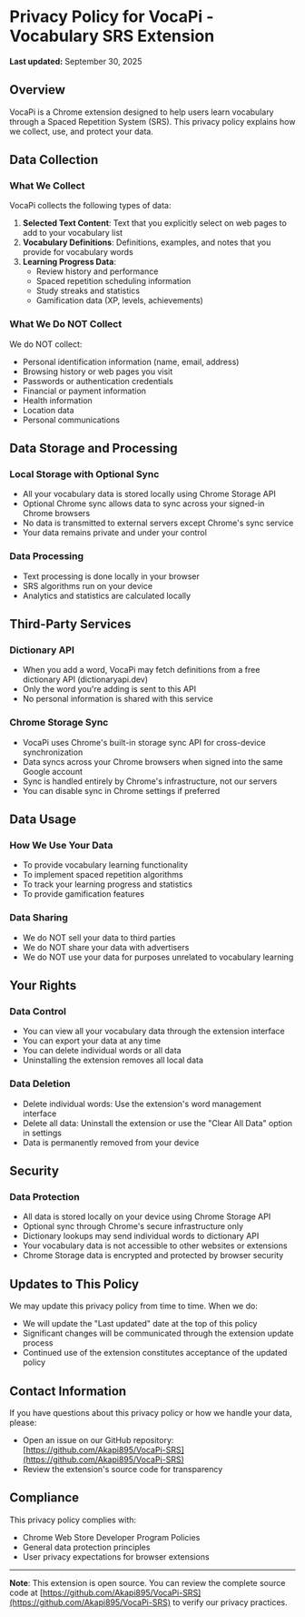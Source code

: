 # Privacy Policy for VocaPi - Vocabulary SRS Extension

**Last updated:** September 30, 2025

## Overview

VocaPi is a Chrome extension designed to help users learn vocabulary through a Spaced Repetition System (SRS). This privacy policy explains how we collect, use, and protect your data.

## Data Collection

### What We Collect

VocaPi collects the following types of data:

1. **Selected Text Content**: Text that you explicitly select on web pages to add to your vocabulary list
2. **Vocabulary Definitions**: Definitions, examples, and notes that you provide for vocabulary words
3. **Learning Progress Data**:
   - Review history and performance
   - Spaced repetition scheduling information
   - Study streaks and statistics
   - Gamification data (XP, levels, achievements)

### What We Do NOT Collect

We do NOT collect:

- Personal identification information (name, email, address)
- Browsing history or web pages you visit
- Passwords or authentication credentials
- Financial or payment information
- Health information
- Location data
- Personal communications

## Data Storage and Processing

### Local Storage with Optional Sync

- All your vocabulary data is stored locally using Chrome Storage API
- Optional Chrome sync allows data to sync across your signed-in Chrome browsers
- No data is transmitted to external servers except Chrome's sync service
- Your data remains private and under your control

### Data Processing

- Text processing is done locally in your browser
- SRS algorithms run on your device
- Analytics and statistics are calculated locally

## Third-Party Services

### Dictionary API

- When you add a word, VocaPi may fetch definitions from a free dictionary API (dictionaryapi.dev)
- Only the word you're adding is sent to this API
- No personal information is shared with this service

### Chrome Storage Sync

- VocaPi uses Chrome's built-in storage sync API for cross-device synchronization
- Data syncs across your Chrome browsers when signed into the same Google account
- Sync is handled entirely by Chrome's infrastructure, not our servers
- You can disable sync in Chrome settings if preferred

## Data Usage

### How We Use Your Data

- To provide vocabulary learning functionality
- To implement spaced repetition algorithms
- To track your learning progress and statistics
- To provide gamification features

### Data Sharing

- We do NOT sell your data to third parties
- We do NOT share your data with advertisers
- We do NOT use your data for purposes unrelated to vocabulary learning

## Your Rights

### Data Control

- You can view all your vocabulary data through the extension interface
- You can export your data at any time
- You can delete individual words or all data
- Uninstalling the extension removes all local data

### Data Deletion

- Delete individual words: Use the extension's word management interface
- Delete all data: Uninstall the extension or use the "Clear All Data" option in settings
- Data is permanently removed from your device

## Security

### Data Protection

- All data is stored locally on your device using Chrome Storage API
- Optional sync through Chrome's secure infrastructure only
- Dictionary lookups may send individual words to dictionary API
- Your vocabulary data is not accessible to other websites or extensions
- Chrome Storage data is encrypted and protected by browser security

## Updates to This Policy

We may update this privacy policy from time to time. When we do:

- We will update the "Last updated" date at the top of this policy
- Significant changes will be communicated through the extension update process
- Continued use of the extension constitutes acceptance of the updated policy

## Contact Information

If you have questions about this privacy policy or how we handle your data, please:

- Open an issue on our GitHub repository: [https://github.com/Akapi895/VocaPi-SRS](https://github.com/Akapi895/VocaPi-SRS)
- Review the extension's source code for transparency

## Compliance

This privacy policy complies with:

- Chrome Web Store Developer Program Policies
- General data protection principles
- User privacy expectations for browser extensions

---

**Note**: This extension is open source. You can review the complete source code at [https://github.com/Akapi895/VocaPi-SRS](https://github.com/Akapi895/VocaPi-SRS) to verify our privacy practices.

